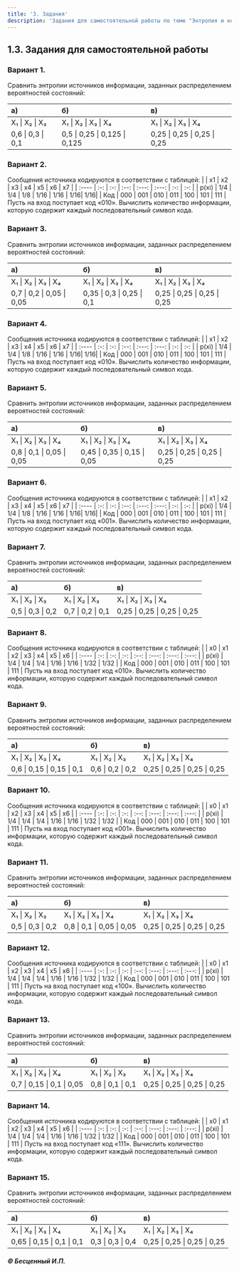```yaml
---
title: '3. Задания'
description: 'Задания для самостоятельной работы по теме "Энтропия и количество информации".'
---
```


## 1.3. Задания для самостоятельной работы

### Вариант 1.

Сравнить энтропии источников информации, заданных распределением вероятностей состояний:

| а)                | б)                      | в)                      |
| :---------------- | :---------------------- | :---------------------- |
| X₁ \| X₂ \| X₃    | X₁ \| X₂ \| X₃ \| X₄    | X₁ \| X₂ \| X₃ \| X₄    |
| 0,6 \| 0,3 \| 0,1 | 0,5 \| 0,25 \| 0,125 \| 0,125 | 0,25 \| 0,25 \| 0,25 \| 0,25 |

### Вариант 2.

Сообщения источника кодируются в соответствии с таблицей:
|       | x1  | x2  | x3   | x4    | x5    | x6  | x7  |
| :---- | :-: | :-: | :--: | :---: | :---: | :-: | :-: |
| p(xi) | 1/4 | 1/4 | 1/8  | 1/16  | 1/16  | 1/16| 1/16|
| Код   | 000 | 001 | 010  | 011   | 100   | 101 | 111 |
Пусть на вход поступает код «010». Вычислить количество информации, которую содержит каждый последовательный символ кода.

### Вариант 3.

Сравнить энтропии источников информации, заданных распределением вероятностей состояний:

| а)                  | б)                      | в)                      |
| :------------------ | :---------------------- | :---------------------- |
| X₁ \| X₂ \| X₃ \| X₄| X₁ \| X₂ \| X₃ \| X₄    | X₁ \| X₂ \| X₃ \| X₄    |
| 0,7 \| 0,2 \| 0,05 \| 0,05 | 0,35 \| 0,3 \| 0,25 \| 0,1 | 0,25 \| 0,25 \| 0,25 \| 0,25 |

### Вариант 4.

Сообщения источника кодируются в соответствии с таблицей:
|       | x1  | x2  | x3   | x4    | x5    | x6  | x7  |
| :---- | :-: | :-: | :--: | :---: | :---: | :-: | :-: |
| p(xi) | 1/4 | 1/4 | 1/8  | 1/16  | 1/16  | 1/16| 1/16|
| Код   | 000 | 001 | 010  | 011   | 100   | 101 | 111 |
Пусть на вход поступает код «010». Вычислить количество информации, которую содержит каждый последовательный символ кода.

### Вариант 5.

Сравнить энтропии источников информации, заданных распределением вероятностей состояний:

| а)                  | б)                      | в)                      |
| :------------------ | :---------------------- | :---------------------- |
| X₁ \| X₂ \| X₃ \| X₄| X₁ \| X₂ \| X₃ \| X₄    | X₁ \| X₂ \| X₃ \| X₄    |
| 0,8 \| 0,1 \| 0,05 \| 0,05 | 0,45 \| 0,35 \| 0,15 \| 0,05 | 0,25 \| 0,25 \| 0,25 \| 0,25 |

### Вариант 6.

Сообщения источника кодируются в соответствии с таблицей:
|       | x1  | x2  | x3   | x4    | x5    | x6  | x7  |
| :---- | :-: | :-: | :--: | :---: | :---: | :-: | :-: |
| p(xi) | 1/4 | 1/4 | 1/8  | 1/16  | 1/16  | 1/16| 1/16|
| Код   | 000 | 001 | 010  | 011   | 100   | 101 | 111 |
Пусть на вход поступает код «001». Вычислить количество информации, которую содержит каждый последовательный символ кода.

### Вариант 7.

Сравнить энтропии источников информации, заданных распределением вероятностей состояний:

| а)                | б)                | в)                      |
| :---------------- | :---------------- | :---------------------- |
| X₁ \| X₂ \| X₃    | X₁ \| X₂ \| X₃    | X₁ \| X₂ \| X₃ \| X₄    |
| 0,5 \| 0,3 \| 0,2 | 0,7 \| 0,2 \| 0,1 | 0,25 \| 0,25 \| 0,25 \| 0,25 |

### Вариант 8.

Сообщения источника кодируются в соответствии с таблицей:
|       | x0  | x1  | x2  | x3   | x4    | x5    | x6    |
| :---- | :-: | :-: | :-: | :--: | :---: | :---: | :---: |
| p(xi) | 1/4 | 1/4 | 1/4 | 1/16 | 1/16  | 1/32  | 1/32  |
| Код   | 000 | 001 | 010 | 011  | 100   | 101   | 111   |
Пусть на вход поступает код «010». Вычислить количество информации, которую содержит каждый последовательный символ кода.

### Вариант 9.

Сравнить энтропии источников информации, заданных распределением вероятностей состояний:

| а)                      | б)                | в)                      |
| :---------------------- | :---------------- | :---------------------- |
| X₁ \| X₂ \| X₃ \| X₄    | X₁ \| X₂ \| X₃    | X₁ \| X₂ \| X₃ \| X₄    |
| 0,6 \| 0,15 \| 0,15 \| 0,1 | 0,6 \| 0,2 \| 0,2 | 0,25 \| 0,25 \| 0,25 \| 0,25 |

### Вариант 10.

Сообщения источника кодируются в соответствии с таблицей:
|       | x0  | x1  | x2  | x3   | x4    | x5    | x6    |
| :---- | :-: | :-: | :-: | :--: | :---: | :---: | :---: |
| p(xi) | 1/4 | 1/4 | 1/4 | 1/16 | 1/16  | 1/32  | 1/32  |
| Код   | 000 | 001 | 010 | 011  | 100   | 101   | 111   |
Пусть на вход поступает код «001». Вычислить количество информации, которую содержит каждый последовательный символ кода.

### Вариант 11.

Сравнить энтропии источников информации, заданных распределением вероятностей состояний:

| а)                | б)                      | в)                      |
| :---------------- | :---------------------- | :---------------------- |
| X₁ \| X₂ \| X₃    | X₁ \| X₂ \| X₃ \| X₄    | X₁ \| X₂ \| X₃ \| X₄    |
| 0,5 \| 0,3 \| 0,2 | 0,8 \| 0,1 \| 0,05 \| 0,05 | 0,25 \| 0,25 \| 0,25 \| 0,25 |

### Вариант 12.

Сообщения источника кодируются в соответствии с таблицей:
|       | x0  | x1  | x2  | x3   | x4    | x5    | x6    |
| :---- | :-: | :-: | :-: | :--: | :---: | :---: | :---: |
| p(xi) | 1/4 | 1/4 | 1/4 | 1/16 | 1/16  | 1/32  | 1/32  |
| Код   | 000 | 001 | 010 | 011  | 100   | 101   | 111   |
Пусть на вход поступает код «100». Вычислить количество информации, которую содержит каждый последовательный символ кода.

### Вариант 13.

Сравнить энтропии источников информации, заданных распределением вероятностей состояний:

| а)                      | б)                | в)                      |
| :---------------------- | :---------------- | :---------------------- |
| X₁ \| X₂ \| X₃ \| X₄    | X₁ \| X₂ \| X₃    | X₁ \| X₂ \| X₃ \| X₄    |
| 0,7 \| 0,15 \| 0,1 \| 0,05 | 0,8 \| 0,1 \| 0,1 | 0,25 \| 0,25 \| 0,25 \| 0,25 |

### Вариант 14.

Сообщения источника кодируются в соответствии с таблицей:
|       | x0  | x1  | x2  | x3   | x4    | x5    | x6    |
| :---- | :-: | :-: | :-: | :--: | :---: | :---: | :---: |
| p(xi) | 1/4 | 1/4 | 1/4 | 1/16 | 1/16  | 1/32  | 1/32  |
| Код   | 000 | 001 | 010 | 011  | 100   | 101   | 111   |
Пусть на вход поступает код «111». Вычислить количество информации, которую содержит каждый последовательный символ кода.

### Вариант 15.

Сравнить энтропии источников информации, заданных распределением вероятностей состояний:

| а)                      | б)                | в)                      |
| :---------------------- | :---------------- | :---------------------- |
| X₁ \| X₂ \| X₃ \| X₄    | X₁ \| X₂ \| X₃    | X₁ \| X₂ \| X₃ \| X₄    |
| 0,65 \| 0,15 \| 0,1 \| 0,1 | 0,3 \| 0,3 \| 0,4 | 0,25 \| 0,25 \| 0,25 \| 0,25 |


   ##### © Бесценный И.П.